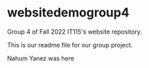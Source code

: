 # websitedemogroup4
Group 4 of Fall 2022 IT115's website repository.

This is our readme file for our group project.


Nahum Yanez was here
